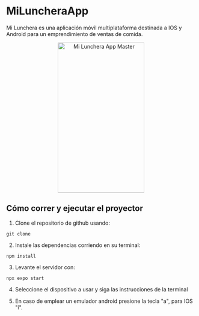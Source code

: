 # MiLuncheraApp

Mi Lunchera es una aplicación móvil multiplataforma destinada a IOS y Android para un emprendimiento de ventas de comida.

<p align="center">
    <img src="https://i.imgur.com/3To7VZT.jpg" width="230" height="400" title="Mi Lunchera App Master">
</p>

## Cómo correr y ejecutar el proyector

1. Clone el repositorio de github usando:

```
git clone
```

2. Instale las dependencias corriendo en su terminal:

```
npm install
```

3. Levante el servidor con:

```
npx expo start
```

4. Seleccione el dispositivo a usar y siga las instrucciones de la terminal

5. En caso de emplear un emulador android presione la tecla "a", para IOS "i".
